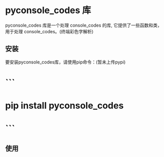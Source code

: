 # pyconsole_codes 库

pyconsole_codes 库是一个处理 console_codes 的库, 它提供了一些函数和类，用于处理 console_codes。(终端彩色字解析)

## 安装

要安装pyconsole_codes库，请使用pip命令：(暂未上传pypi)

# ```
# pip install pyconsole_codes
# ```

## 使用